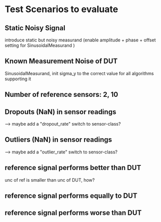 # Test Scenarios to evaluate

## Static Noisy Signal

introduce static but noisy measurand (enable amplitude + phase + offset setting for SinusoidalMeasurand )


## Known Measurement Noise of DUT

SinusoidalMeasurand, init sigma_y to the correct value for all algorithms supporting it

## Number of reference sensors: 2, 10


## Dropouts (NaN) in sensor readings
--> maybe add a "dropout_rate" switch to sensor-class?

## Outliers (NaN) in sensor readings
--> maybe add a "outlier_rate" switch to sensor-class?


## reference signal performs better than DUT
unc of ref is smaller than unc of DUT, how?

## reference signal performs equally to DUT

## reference signal performs worse than DUT